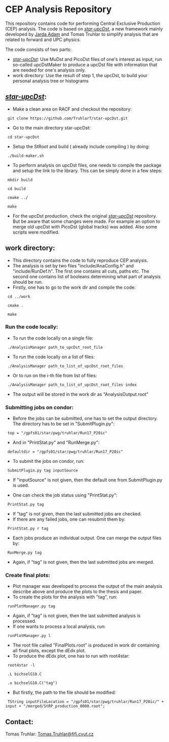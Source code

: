 # CEP Analysis Repository

This repository contains code for performing Central Exclusive Production (CEP) analysis. The code is based on [*star-upcDst*](https://github.com/adamjaro/star-upcDst), a new framework mainly developed by [Jarda Adam](https://github.com/adamjaro) and Tomas Truhlar to simplify analysis that are related to forward and UPC physics. 

The code consists of two parts:
- [*star-upcDst*](https://github.com/adamjaro/star-upcDst): Use MuDst and PicoDst files of one's interest as input, run so-called upcDstMaker to produce a upcDst file with information that are needed for one's analysis only. 
- work directory: Use the result of step 1, the upcDst, to build your personal analysis tree or histograms

## [*star-upcDst*](https://github.com/adamjaro/star-upcDst):

- Make a clean area on RACF and checkout the repository:

<pre><code> git clone https://github.com/TruhlarT/star-upcDst.git </pre></code>

- Go to the main directory star-upcDst:

<pre><code> cd star-upcDst </pre></code>

- Setup the StRoot and build ( already include compiling ) by doing:

<pre><code> ./build-maker.sh </pre></code>

- To perform analysis on upcDst files, one needs to compile the package and setup the link to the library. This can be simply done in a few steps:

<pre><code> mkdir build </pre></code>
<pre><code> cd build </code></pre>
<pre><code> cmake ../ </code></pre>
<pre><code> make </code></pre>

- For the upcDst production, check the original [*star-upcDst*](https://github.com/adamjaro/star-upcDst) repository. But be aware that some changes were made. For example an option to merge old upcDst with PicoDst (global tracks) was added. Also some scripts were modified.  

## work directory:
- This directory contains the code to fully reproduce CEP analysis. 
- The analysis is set by two files "include/AnaConfig.h" and "include/RunDef.h". The first one contains all cuts, paths etc. The second one contains list of booleans determining what part of analysis should be run.
- Firstly, one has to go to the work dir and compile the code:

<pre><code> cd ../work </code></pre>
<pre><code> cmake .</code></pre>
<pre><code> make </code></pre>

### Run the code locally:
- To run the code locally on a single file: 
<pre><code> ./AnalysisManager path_to_upcDst_root_file </code></pre>
- To run the code locally on a list of files: 
<pre><code> ./AnalysisManager path_to_list_of_upcDst_root_files </code></pre>
- Or to run on the i-th file from list of files: 
<pre><code> ./AnalysisManager path_to_list_of_upcDst_root_files index </code></pre>
- The output will be stored in the work dir as "AnalysisOutput.root"

### Submitting jobs on condor:
- Before the jobs can be submitted, one has to set the output directory. The directory has to be set in "SubmitPlugin.py":
<pre><code> top = "/gpfs01/star/pwg/truhlar/Run17_P20ic" </pre></code>
- And in "PrintStat.py" and "RunMerge.py":
<pre><code> defaultdir = "/gpfs01/star/pwg/truhlar/Run17_P20ic" </pre></code>

- To submit the jobs on condor, run:
<pre><code> SubmitPlugin.py tag inputSource </pre></code>
- If "inputSource" is not given, then the default one from SubmitPlugin.py is used.

- One can check the job status using "PrintStat.py":
<pre><code> PrintStat.py tag </pre></code>
- If "tag" is not given, then the last submitted jobs are checked.
- If there are any failed jobs, one can resubmit them by:
<pre><code> PrintStat.py r tag </pre></code>


- Each jobs produce an individual output. One can merge the output files by:
<pre><code> RunMerge.py tag </pre></code>
- Again, if "tag" is not given, then the last submitted jobs are merged.

### Create final plots:
- Plot manager was developed to process the output of the main analysis describe above and produce the plots to the thesis and paper.
- To create the plots for the analysis with "tag", run:
<pre><code> runPlotManager.py tag </pre></code>
- Again, if "tag" is not given, then the last submitted analysis is processed.
- If one wants to process a local analysis, run:
<pre><code> runPlotManager.py l </pre></code>
- The root file called "FinalPlots.root" is produced in work dir containing all final plots, except the dEdx plot. 
- To produce the dEdx plot, one has to run with root4star:
<pre><code> root4star -l </pre></code>
<pre><code> .L bichselG10.C </pre></code>
<pre><code> .x bichselG10.C("tag") </pre></code>
- But firstly, the path to the file should be modified:
<pre><code> TString inputFileLocation = "/gpfs01/star/pwg/truhlar/Run17_P20ic/" + input + "/merged/StRP_production_0000.root"; </pre></code>

## Contact:
Tomas Truhlar: <Tomas.Truhlar@fjfi.cvut.cz>








